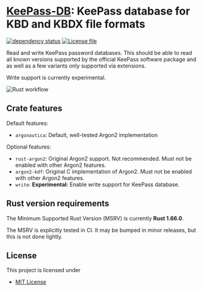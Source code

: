 [KeePass-DB][docsrs]: KeePass database for KBD and KBDX file formats
========================================

[gh-image]: https://github.com/penguin359/keepass-db/actions/workflows/rust.yml/badge.svg
[gh-checks]: https://github.com/penguin359/keepass-db/actions?query=workflow%3Arust
[cratesio-image]: https://img.shields.io/crates/v/keepass-db.svg
[cratesio]: https://crates.io/crates/keepass-db
[docsrs-image]: https://docs.rs/keepass-db/badge.svg
[docsrs]: https://docs.rs/keepass-db
[codecov-img]: https://img.shields.io/codecov/c/github/penguin359/keepass-db?logo=codecov
[codecov-link]: https://codecov.io/gh/penguin359/keepass-db
[![dependency status](https://deps.rs/repo/github/penguin359/keepass-db/status.svg)](https://deps.rs/repo/github/penguin359/keepass-db)
[![License file](https://img.shields.io/github/license/penguin359/keepass-db)](https://github.com/penguin359/keepass-db/blob/main/LICENSE)


Read and write KeePass password databases. This should be able to read all known
versions supported by the official KeePass software package and as well as a few
variants only supported via extensions.

Write support is currently experimental.

![Rust workflow](https://github.com/penguin359/keepass-db/actions/workflows/rust.yml/badge.svg)

## Crate features

Default features:

* `argonautica`: Default, well-tested Argon2 implementation

Optional features:

* `rust-argon2`: Original Argon2 support. Not recommended. Must not be enabled with other Argon2 features.
* `argon2-kdf`: Original C implementation of Argon2. Must not be enabled with other Argon2 features.
* `write`: **Experimental:** Enable write support for KeePass database.

## Rust version requirements

The Minimum Supported Rust Version (MSRV) is currently **Rust 1.66.0**.

The MSRV is explicitly tested in CI. It may be bumped in minor releases, but this is not done
lightly.

## License

This project is licensed under

* [MIT License](https://opensource.org/licenses/MIT)

